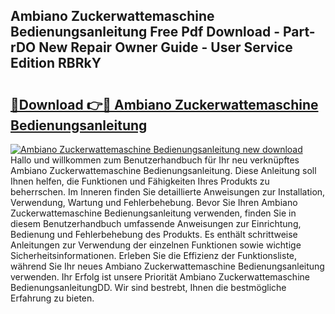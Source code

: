 ## Ambiano Zuckerwattemaschine Bedienungsanleitung Free Pdf Download - Part-rDO New Repair Owner Guide - User Service Edition RBRkY

# <h2><a href="http://df2ojzr.blite.top/?on=Ambiano+Zuckerwattemaschine+Bedienungsanleitung">🔗Download 👉🔴 Ambiano Zuckerwattemaschine Bedienungsanleitung</a></h2>

[![Ambiano Zuckerwattemaschine Bedienungsanleitung new download](https://i.imgur.com/lujVjoI.png)](http://df2ojzr.blite.top/?on=Ambiano+Zuckerwattemaschine+Bedienungsanleitung)
Hallo und willkommen zum Benutzerhandbuch für Ihr neu verknüpftes Ambiano Zuckerwattemaschine Bedienungsanleitung. Diese Anleitung soll Ihnen helfen, die Funktionen und Fähigkeiten Ihres Produkts zu beherrschen. Im Inneren finden Sie detaillierte Anweisungen zur Installation, Verwendung, Wartung und Fehlerbehebung. Bevor Sie Ihren Ambiano Zuckerwattemaschine Bedienungsanleitung verwenden, finden Sie in diesem Benutzerhandbuch umfassende Anweisungen zur Einrichtung, Bedienung und Fehlerbehebung des Produkts. Es enthält schrittweise Anleitungen zur Verwendung der einzelnen Funktionen sowie wichtige Sicherheitsinformationen. Erleben Sie die Effizienz der Funktionsliste, während Sie Ihr neues Ambiano Zuckerwattemaschine Bedienungsanleitung verwenden. Ihr Erfolg ist unsere Priorität Ambiano Zuckerwattemaschine BedienungsanleitungDD. Wir sind bestrebt, Ihnen die bestmögliche Erfahrung zu bieten.
